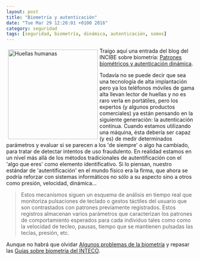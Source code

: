 ```yaml
---
layout: post
title: "Biometría y autenticación"
date: "Tue Mar 29 12:20:01 +0100 2016"
category: seguridad
tags: [seguridad, biometría, dinámica, autenticación, somos]
---
```






<a href="https://www.flickr.com/photos/fernand0/1535752807" title="Huellas humanas"><img src="https://c1.staticflickr.com/3/2215/1535752807_4181367fa9_m.jpg" width="240"  alt="Huellas humanas" style="float:left; margin:5px"></a>
Traigo aquí una entrada del blog del INCIBE sobre biometría: [Patrones biométricos y autenticación dinámica](https://www.incibe.es/blogs/post/Seguridad/BlogSeguridad/Articulo_y_comentarios//autenticacion_dinamica). 

Todavía no se puede decir que sea una tecnología de alta implantación pero ya los teléfonos móviles de gama alta llevan lector de huellas y no es raro verla en portátiles, pero los expertos (y algunos productos comerciales) ya están pensando en la siguiente generación: la autenticación contínua. Cuando estamos utilizando una máquina, ésta debería ser capaz (y es) de medir determinados parámetros y evaluar si se parecen a los 'de siempre' o algo ha cambiado, para tratar de detectar intentos de uso fraudulento.
En realidad estamos en un nivel más allá de los métodos tradicionales de autentificación con el 'algo que eres' como elemento identificativo. Si lo piensan, nuestro estándar de 'autentificación' en el mundo físico era la firma, que ahora se podría reforzar con sistemas informáticos no sólo a su aspecto sino a otros como presión, velocidad, dinámica...

> Estos mecanismos siguen un esquema de análisis en tiempo real que monitoriza pulsaciones de teclado o gestos táctiles del usuario que son contrastados con patrones previamente registrados. Estos registros almacenan varios parámetros que caracterizan los patrones de comportamiento esperados para cada individuo tales como como la velocidad de tecleo, pausas, tiempo que se mantienen pulsadas las teclas, presión, etc.

Aunque no habrá que olvidar [Algunos problemas de la biometría](http://fernand0.github.io/Biometria-Y-Algunos-De-Sus-Problemas/) y repasar las [Guías sobre biometría del INTECO](https://mbpfernand0.wordpress.com/2011/12/13/guias-sobre-biometria-del-inteco/).
